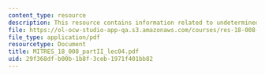 ```yaml
---
content_type: resource
description: This resource contains information related to undetermined coefficients.
file: https://ol-ocw-studio-app-qa.s3.amazonaws.com/courses/res-18-008-calculus-revisited-complex-variables-differential-equations-and-linear-algebra-fall-2011/29f368dfb00b1b8f3ceb1971f401bb82_MITRES_18_008_partII_lec04.pdf
file_type: application/pdf
resourcetype: Document
title: MITRES_18_008_partII_lec04.pdf
uid: 29f368df-b00b-1b8f-3ceb-1971f401bb82
---
```

